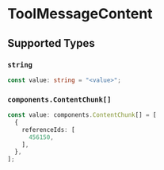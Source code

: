 # ToolMessageContent


## Supported Types

### `string`

```typescript
const value: string = "<value>";
```

### `components.ContentChunk[]`

```typescript
const value: components.ContentChunk[] = [
  {
    referenceIds: [
      456150,
    ],
  },
];
```

